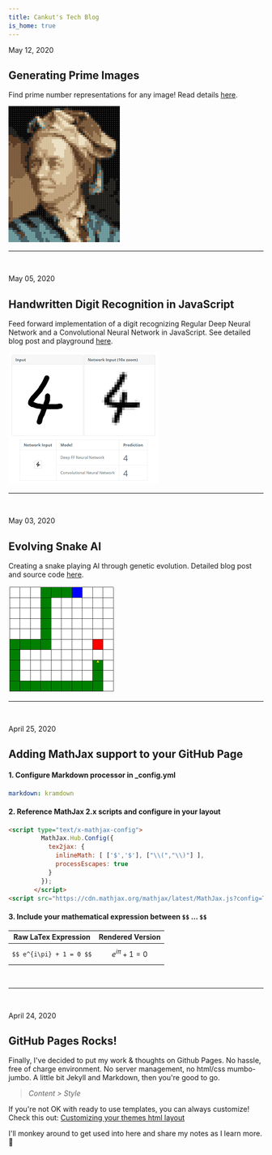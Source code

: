 ```yaml
---
title: Cankut's Tech Blog
is_home: true
---
```

May 12, 2020
## Generating Prime Images

Find prime number representations for any image! Read details [here](/posts/2020-05-12-image-to-prime.html).

<a href="/posts/2020-05-12-image-to-prime.html">
<img src="/images/prime/article_thumb.png" />
</a>
<br/>
<hr/>
<br/>



May 05, 2020
## Handwritten Digit Recognition in JavaScript

Feed forward implementation of a digit recognizing Regular Deep Neural Network and a Convolutional Neural Network in JavaScript. 
See detailed blog post and playground [here](/posts/2020-05-05-handwritten-digit-recognition.html).

<a href="/posts/2020-05-05-handwritten-digit-recognition.html">
<img src="/images/digitrecognition/sample_digitrecog.png" />
</a>
<br/>
<hr/>
<br/>



May 03, 2020
## Evolving Snake AI

Creating a snake playing AI through genetic evolution. Detailed blog post and source code [here](/posts/2020-05-03-snake.html).

<a href="/posts/2020-05-03-snake.html">
<img src="/images/sample_play.png" />
</a>
<br/>
<hr/>
<br/>


April 25, 2020
## Adding MathJax support to your GitHub Page

#### 1. Configure Markdown processor in _config.yml
```yml
markdown: kramdown
```
#### 2. Reference MathJax 2.x scripts and configure in your layout
```html
<script type="text/x-mathjax-config">
         MathJax.Hub.Config({
           tex2jax: {
             inlineMath: [ ['$','$'], ["\\(","\\)"] ],
             processEscapes: true
           }
         });
       </script>
<script src="https://cdn.mathjax.org/mathjax/latest/MathJax.js?config=TeX-AMS-MML_HTMLorMML" type="text/javascript"></script>
```
#### 3. Include your mathematical expression between `$$` ... `$$`

| Raw LaTex Expression         |    Rendered Version          |
|:----------------------------:|:-----------------------------:|
| ```$$ e^{i\pi} + 1 = 0 $$``` |   $$ e^{i\pi} + 1 = 0 $$     |

<br/>
<hr/>
<br/>

April 24, 2020
## GitHub Pages Rocks!

Finally, I've decided to put my work & thoughts on Github Pages.  No hassle, free of charge environment. No server management, no html/css mumbo-jumbo. A little bit Jekyll and Markdown, then you're good to go. 

> *Content > Style*


If you're not OK with ready to use templates, you can always customize! Check this out: [Customizing your themes html layout](https://help.github.com/en/github/working-with-github-pages/adding-a-theme-to-your-github-pages-site-using-jekyll#customizing-your-themes-html-layout)

I'll monkey around to get used into here and share my notes as I learn more. :tada:

<br/>

